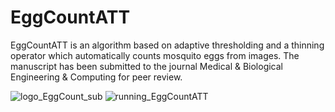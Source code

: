 # EggCountATT
EggCountATT is an algorithm based on adaptive thresholding and a thinning operator which automatically counts mosquito eggs from images.
The manuscript has been submitted to the journal Medical & Biological Engineering & Computing for peer review. 

![logo_EggCount_sub](https://github.com/user-attachments/assets/8de74361-3ffb-4b9d-a982-6a5a708c433c)
![running_EggCountATT](https://github.com/user-attachments/assets/65b593d6-d8f2-4a0e-8c7c-586fe419fe83)
